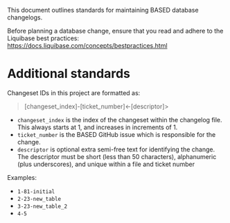 This document outlines standards for maintaining BASED database changelogs.

Before planning a database change, ensure that you read and adhere to the Liquibase best practices: https://docs.liquibase.com/concepts/bestpractices.html

# Additional standards

Changeset IDs in this project are formatted as:

> [changeset_index]-[ticket_number]<-[descriptor]>

* `changeset_index` is the index of the changeset within the changelog file. This always starts at 1, and increases in increments of 1.
* `ticket_number` is the BASED GitHub issue which is responsible for the change.
* `descriptor` is optional extra semi-free text for identifying the change.
  The descriptor must be short (less than 50 characters), alphanumeric (plus underscores), and unique within a file and ticket number

Examples:
* `1-81-initial`
* `2-23-new_table`
* `3-23-new_table_2`
* `4-5`